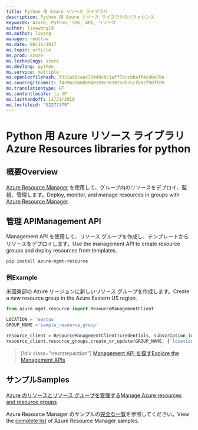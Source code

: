 ```yaml
---
title: Python 用 Azure リソース ライブラリ
description: Python 用 Azure リソース ライブラリのリファレンス
keywords: Azure, Python, SDK, API, リソース
author: lisawong19
ms.author: liwong
manager: routlaw
ms.date: 08/11/2017
ms.topic: article
ms.prod: azure
ms.technology: azure
ms.devlang: python
ms.service: multiple
ms.openlocfilehash: f331a88ceac73449c9c1aff7bccbbaff4c4ba7be
ms.sourcegitcommit: f439ba940d5940359c982015db7ccfb82f9dffd9
ms.translationtype: HT
ms.contentlocale: ja-JP
ms.lasthandoff: 11/21/2018
ms.locfileid: "52277379"
---
```

# <a name="azure-resources-libraries-for-python"></a><span data-ttu-id="5a4d2-104">Python 用 Azure リソース ライブラリ</span><span class="sxs-lookup"><span data-stu-id="5a4d2-104">Azure Resources libraries for python</span></span>

## <a name="overview"></a><span data-ttu-id="5a4d2-105">概要</span><span class="sxs-lookup"><span data-stu-id="5a4d2-105">Overview</span></span> 
<span data-ttu-id="5a4d2-106">[Azure Resource Manager](https://docs.microsoft.com/en-us/azure/azure-resource-manager/resource-group-overview) を使用して、グループ内のリソースをデプロイ、監視、管理します。</span><span class="sxs-lookup"><span data-stu-id="5a4d2-106">Deploy, monitor, and manage resources in groups with [Azure Resource Manager](https://docs.microsoft.com/en-us/azure/azure-resource-manager/resource-group-overview).</span></span>

## <a name="management-api"></a><span data-ttu-id="5a4d2-107">管理 API</span><span class="sxs-lookup"><span data-stu-id="5a4d2-107">Management API</span></span>
<span data-ttu-id="5a4d2-108">Management API を使用して、リソース グループを作成し、テンプレートからリソースをデプロイします。</span><span class="sxs-lookup"><span data-stu-id="5a4d2-108">Use the management API to create resource groups and deploy resources from templates.</span></span>

```bash
pip install azure-mgmt-resource
```
### <a name="example"></a><span data-ttu-id="5a4d2-109">例</span><span class="sxs-lookup"><span data-stu-id="5a4d2-109">Example</span></span> 
<span data-ttu-id="5a4d2-110">米国東部の Azure リージョンに新しいリソース グループを作成します。</span><span class="sxs-lookup"><span data-stu-id="5a4d2-110">Create a new resource group in the Azure Eastern US region.</span></span>

```python
from azure.mgmt.resource import ResourceManagementClient

LOCATION = 'eastus'
GROUP_NAME ='sample_resource_group'

resource_client = ResourceManagementClient(credentials, subscription_id)
resource_client.resource_groups.create_or_update(GROUP_NAME, {'location': LOCATION})
```

> [!div class="nextstepaction"]
> [<span data-ttu-id="5a4d2-111">Management API を探す</span><span class="sxs-lookup"><span data-stu-id="5a4d2-111">Explore the Management APIs</span></span>](/python/api/overview/azure/azure.mgmt.resource)

## <a name="samples"></a><span data-ttu-id="5a4d2-112">サンプル</span><span class="sxs-lookup"><span data-stu-id="5a4d2-112">Samples</span></span>
[<span data-ttu-id="5a4d2-113">Azure のリソースとリソース グループを管理する</span><span class="sxs-lookup"><span data-stu-id="5a4d2-113">Manage Azure resources and resource groups</span></span>](https://github.com/Azure-Samples/resource-manager-python-resources-and-groups)

<span data-ttu-id="5a4d2-114">Azure Resource Manager のサンプルの[完全な一覧](https://azure.microsoft.com/resources/samples/?platform=python&term=resource)を参照してください。</span><span class="sxs-lookup"><span data-stu-id="5a4d2-114">View the [complete list](https://azure.microsoft.com/resources/samples/?platform=python&term=resource) of Azure Resource Manager samples.</span></span>
